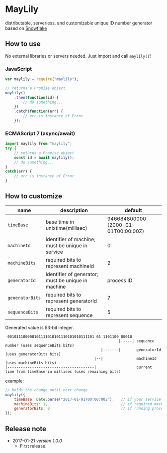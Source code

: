 MayLily
===

distributable, serverless, and customizable unique ID number generator based on [Snowflake](https://github.com/twitter/snowflake/tree/snowflake-2010/)

## How to use
No external libraries or servers needed.
Just import and call `maylily()`!

### JavaScript
```js
var maylily = require("maylily");

// returns a Promise object
maylily()
    .then(function(id) {
        // do something...
    })
    .catch(function(err) {
        // err is instance of Error
    });
```

### ECMAScript 7 (async/await)
```js
import maylily from "maylily";
try {
    // returns a Promise object
    const id = await maylily();
    // do something...
}
catch(err) {
    // err is instance of Error
}
```

## How to customize

| name | description | default |
|------|-------------|---------|
| `timeBase` | base time in unixtime(millisec) | 946684800000 (2000-01-01T00:00:00Z) |
| `machineId` | identifier of machine; must be unique in service | 0 |
| `machineBits` | required bits to represent machineId | 2 |
| `generatorId` | identifier of generator; must be unique in machine | process ID |
| `generatorBits` | required bits to represent generatorId | 7 |
| `sequenceBits` | required bits to represent sequence | 5 |

Generated value is 53-bit integer.
```
 001011100000101111010101110101010111101 01 1101100 00010
                                                   |-----| sequence number (uses sequenceBits bits)
                                           |-------|       generatorId (uses generatorBits bits)
                                        |--|               machineId (uses machineBits bits)
|---------------------------------------|                  current time from timeBase in millisec (uses remaining bits)
```

example:
```js
// holds the change until next change
maylily({
    timeBase: Date.parse("2017-01-01T00:00:00Z"),   // if your service starts in 2017, this is enough.
    machineBits: 1,                                 // if required machines are up to 2, this is enough.
    generatorBits: 0                                // if running process is only 1, this is enough.
});
```

## Release note

* 2017-01-21 *version 1.0.0*
	* First release.
